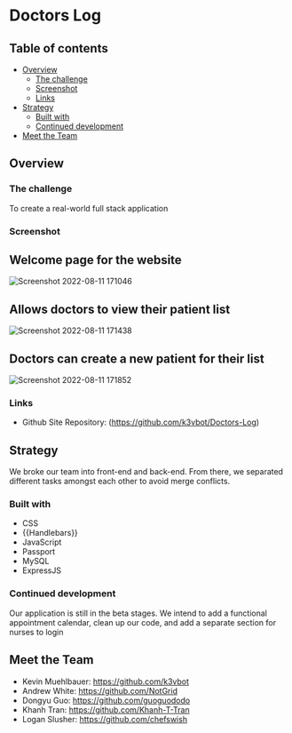 # Doctors Log

## Table of contents

- [Overview](#overview)
  - [The challenge](#the-challenge)
  - [Screenshot](#screenshot)
  - [Links](#links)
- [Strategy](#strategy)
  - [Built with](#built-with)
  - [Continued development](#continued-development)
- [Meet the Team](#meet-the-team)

## Overview

### The challenge

To create a real-world full stack application

### Screenshot

## Welcome page for the website
![Screenshot 2022-08-11 171046](https://user-images.githubusercontent.com/102490542/184262746-334260b4-14fe-4fdc-b391-45e36e5129be.png)

## Allows doctors to view their patient list
![Screenshot 2022-08-11 171438](https://user-images.githubusercontent.com/102490542/184262904-48f5e026-3b99-4554-9dc1-f69b3cf30a86.png)

## Doctors can create a new patient for their list
![Screenshot 2022-08-11 171852](https://user-images.githubusercontent.com/102490542/184263187-761aa69d-725e-47a7-a449-9fd0ca0c19c1.png)



### Links

- Github Site Repository: (https://github.com/k3vbot/Doctors-Log)

## Strategy

We broke our team into front-end and back-end. From there, we separated different tasks amongst each other to avoid merge conflicts.

### Built with

- CSS
- {{Handlebars}}
- JavaScript
- Passport
- MySQL
- ExpressJS

### Continued development

Our application is still in the beta stages. We intend to add a functional appointment calendar, clean up our code, and add a separate section for nurses to login

## Meet the Team

- Kevin Muehlbauer: https://github.com/k3vbot
- Andrew White: https://github.com/NotGrid
- Dongyu Guo: https://github.com/guoguododo
- Khanh Tran: https://github.com/Khanh-T-Tran
- Logan Slusher: https://github.com/chefswish
